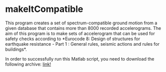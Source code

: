 # makeItCompatible
<p align="justify/left/right/center">
This program creates a set of spectrum-compatible ground motion from a given database that contains more than 8000 recorded accelerograms. The aim of this program is to make sets of accelerogram that can be used for safety checks according to *Eurocode 8: Design of structures for earthquake resistance - Part 1 : General rules, seismic actions and rules for buildings*.
</p>


In order to successfully run this Matlab script, you need to download the following archive:   <a href="https://www.w3schools.com/">link!</a> 
